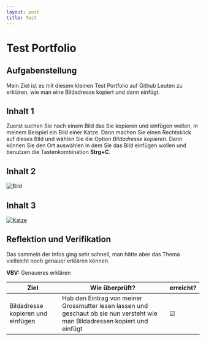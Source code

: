 ```yaml
---
layout: post
title: Test
---
```


# Test Portfolio

## Aufgabenstellung

Mein Ziel ist es mit diesem kleinen Test Portfolio auf Github Leuten zu erklären, wie man eine Bildadresse kopiert und dann einfügt.

## Inhalt 1

Zuerst suchen Sie nach einem Bild das Sie kopieren und einfügen wollen, in meinem Beispiel ein Bild einer Katze. Dann machen Sie einen Rechtsklick auf dieses Bild und wählen Sie die Option *Bildadresse kopieren*. Dann können Sie den Ort auswählen in dem Sie das Bild einfügen wollen und benutzen die Tastenkombination **Strg+C**.

## Inhalt 2

![Bild](https://imgur.com/a/2XSehva)

## Inhalt 3

[![Katze](https://img.youtube.com/vi/F99W8Q51lF8/default.jpg)](https://www.youtube.com/watch?v=F99W8Q51lF8)

## Reflektion und Verifikation

Das sammeln der Infos ging sehr schnell, man hätte aber das Thema vielleicht noch genauer erklären können.

**VBV:** Genaueres erklären

| Ziel| Wie überprüft?|erreicht?| 
| ---| ---|---| 
| Bildadresse kopieren und einfügen | Hab den Eintrag von meiner Grossmutter lesen lassen und geschaut ob sie nun versteht wie man Bildadressen kopiert und einfügt|  ☑ |
